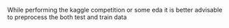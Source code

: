 While performing the kaggle competition or some eda it is better advisable to preprocess the both test and train data 
